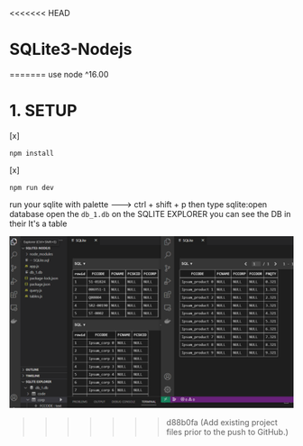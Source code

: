 <<<<<<< HEAD
# SQLite3-Nodejs
=======
use node ^16.00
# 1. SETUP
[x] <pre><code>npm install
</code></pre>

[x] <pre><code>npm run dev
</code></pre>



run your sqlite with palette --->  ctrl + shift + p then type sqlite:open database
open the `db_1.db` on the SQLITE EXPLORER you can see the DB in their It's a table

![plot](./Fig1_db.PNG)
>>>>>>> d88b0fa (Add existing project files prior to the push to GitHub.)
